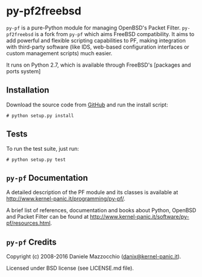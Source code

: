py-pf2freebsd
=====

`py-pf` is a pure-Python module for managing OpenBSD's Packet Filter. `py-pf2freebsd` is a fork from `py-pf` which aims FreeBSD compatibility. It aims to add powerful and flexible scripting capabilities to PF, making integration with third-party software (like IDS, web-based configuration interfaces or custom management scripts) much easier.

It runs on Python 2.7, which is available through FreeBSD's [packages and ports system]


Installation
------------
Download the source code from [GitHub](https://github.com/dotpy/py-pf) and run
the install script:

    # python setup.py install


Tests
-----
To run the test suite, just run:

    # python setup.py test


`py-pf` Documentation
-------------
A detailed description of the PF module and its classes is available at
http://www.kernel-panic.it/programming/py-pf/.

A brief list of references, documentation and books about Python, OpenBSD and
Packet Filter can be found at
http://www.kernel-panic.it/software/py-pf/resources.html.


`py-pf` Credits
-------
Copyright (c) 2008-2016 Daniele Mazzocchio (danix@kernel-panic.it).

Licensed under BSD license (see LICENSE.md file).
